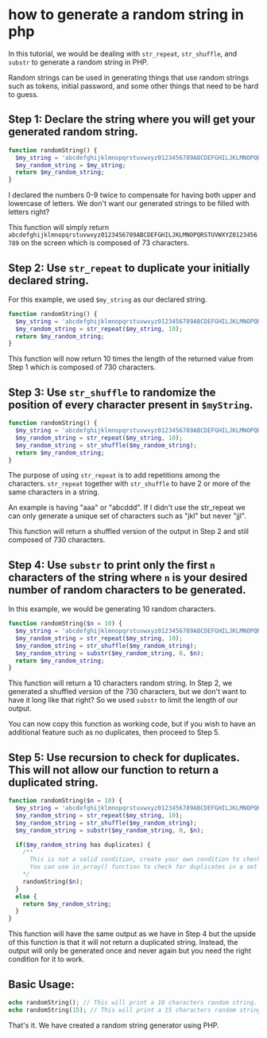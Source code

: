 # how to generate a random string in php

In this tutorial, we would be dealing with `str_repeat`, `str_shuffle`, and `substr` to generate a random string in PHP.

Random strings can be used in generating things that use random strings such as tokens, initial password, and some other things that need to be hard to guess.

## Step 1: Declare the string where you will get your generated random string.
```php
function randomString() {     
  $my_string = 'abcdefghijklmnopqrstuvwxyz0123456789ABCDEFGHILJKLMNOPQRSTUVWXYZ0123456789';
  $my_random_string = $my_string;     
  return $my_random_string; 
} 
```

I declared the numbers 0-9 twice to compensate for having both upper and lowercase of letters. We don't want our generated strings to be filled with letters right?

This function will simply return `abcdefghijklmnopqrstuvwxyz0123456789ABCDEFGHILJKLMNOPQRSTUVWXYZ0123456789` on the screen which is composed of 73 characters.

## Step 2: Use `str_repeat` to duplicate your initially declared string.
For this example, we used `$my_string` as our declared string.

```php
function randomString() {     
  $my_string = 'abcdefghijklmnopqrstuvwxyz0123456789ABCDEFGHILJKLMNOPQRSTUVWXYZ0123456789';     
  $my_random_string = str_repeat($my_string, 10);     
  return $my_random_string; 
} 
```

This function will now return 10 times the length of the returned value from Step 1 which is composed of 730 characters.

## Step 3: Use `str_shuffle` to randomize the position of every character present in `$myString`.
```php
function randomString() {     
  $my_string = 'abcdefghijklmnopqrstuvwxyz0123456789ABCDEFGHILJKLMNOPQRSTUVWXYZ0123456789';     
  $my_random_string = str_repeat($my_string, 10);     
  $my_random_string = str_shuffle($my_random_string);     
  return $my_random_string; 
} 
```

The purpose of using `str_repeat` is to add repetitions among the characters. `str_repeat` together with `str_shuffle` to have 2 or more of the same characters in a string.

An example is having "aaa" or "abcddd". If I didn't use the str_repeat we can only generate a unique set of characters such as "jkl" but never "jjl".

This function will return a shuffled version of the output in Step 2 and still composed of 730 characters.

## Step 4: Use `substr` to print only the first `n` characters of the string where `n` is your desired number of random characters to be generated.
In this example, we would be generating 10 random characters.
```php
function randomString($n = 10) {     
  $my_string = 'abcdefghijklmnopqrstuvwxyz0123456789ABCDEFGHILJKLMNOPQRSTUVWXYZ0123456789';     
  $my_random_string = str_repeat($my_string, 10);     
  $my_random_string = str_shuffle($my_random_string);     
  $my_random_string = substr($my_random_string, 0, $n);     
  return $my_random_string; 
} 
```

This function will return a 10 characters random string. In Step 2, we generated a shuffled version of the 730 characters, but we don't want to have it long like that right? So we used `substr` to limit the length of our output.

You can now copy this function as working code, but if you wish to have an additional feature such as no duplicates, then proceed to Step 5.

## Step 5: Use recursion to check for duplicates. This will not allow our function to return a duplicated string.
```php
function randomString($n = 10) {     
  $my_string = 'abcdefghijklmnopqrstuvwxyz0123456789ABCDEFGHILJKLMNOPQRSTUVWXYZ0123456789';     
  $my_random_string = str_repeat($my_string, 10);     
  $my_random_string = str_shuffle($my_random_string);     
  $my_random_string = substr($my_random_string, 0, $n);   

  if($my_random_string has duplicates) {   
    /**
      This is not a valid condition, create your own condition to check for duplicates.
      You can use in_array() function to check for duplicates in a set of array or some other conditions before returning the string.
    */         
    randomString($n);     
  }
  else {         
    return $my_random_string;    
  } 
} 
```

This function will have the same output as we have in Step 4 but the upside of this function is that it will not return a duplicated string. Instead, the output will only be generated once and never again but you need the right condition for it to work.

## Basic Usage:
```php
echo randomString(); // This will print a 10 characters random string. 
echo randomString(15); // This will print a 15 characters random string. 
```

That's it. We have created a random string generator using PHP.
